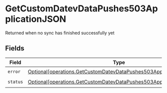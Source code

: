 # GetCustomDatevDataPushes503ApplicationJSON

Returned when no sync has finished successfully yet


## Fields

| Field                                                                                                                                                    | Type                                                                                                                                                     | Required                                                                                                                                                 | Description                                                                                                                                              |
| -------------------------------------------------------------------------------------------------------------------------------------------------------- | -------------------------------------------------------------------------------------------------------------------------------------------------------- | -------------------------------------------------------------------------------------------------------------------------------------------------------- | -------------------------------------------------------------------------------------------------------------------------------------------------------- |
| `error`                                                                                                                                                  | [Optional[operations.GetCustomDatevDataPushes503ApplicationJSONError]](undefined/models/operations/getcustomdatevdatapushes503applicationjsonerror.md)   | :heavy_check_mark:                                                                                                                                       | N/A                                                                                                                                                      |
| `status`                                                                                                                                                 | [Optional[operations.GetCustomDatevDataPushes503ApplicationJSONStatus]](undefined/models/operations/getcustomdatevdatapushes503applicationjsonstatus.md) | :heavy_check_mark:                                                                                                                                       | N/A                                                                                                                                                      |